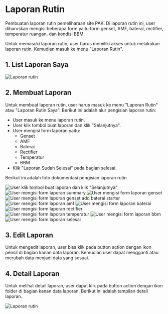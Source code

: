 # Laporan Rutin

Pembuatan laporan rutin pemeliharaan site PAK. Di laporan rutin ini, user diharuskan mengisi beberapa form yaitu form genset, AMF, baterai, rectifier, temperatur ruangan, dan kondisi BBM.

Untuk memasuki laporan rutin, user harus memiliki akses untuk melakukan laporan rutin. Kemudian masuk ke menu "Laporan Rutin".

## 1. List Laporan Saya

![Laporan rutin](/docs/laporan.png)

## 2. Membuat Laporan

Untuk membuat laporan rutin, user harus masuk ke menu "Laporan Rutin" atau "Laporan Rutin Saya". Berikut ini adalah alur pengisian laporan rutin:

-   User masuk ke menu laporan rutin.
-   User klik tombol buat laporan dan klik "Selanjutnya".
-   User mengisi form laporan yaitu:
    -   Genset
    -   AMF
    -   Baterai
    -   Rectifier
    -   Temperatur
    -   BBM
-   Klik "Laporan Sudah Selesai" pada bagian selesai.

Berikut ini adalah foto dokumentasi pengisian laporan rutin.

![User klik tombol buat laporan dan klik "Selanjutnya"](/docs/laporancreate.png)
![User mengisi form laporan summary](/docs/laporaneditsummary.png)
![User mengisi form laporan genset](/docs/laporaneditgenset.png)
![User mengisi form laporan genset add baterai starter](/docs/laporaneditgensetbateraistarter.png)
![User mengisi form laporan amf](/docs/laporaneditamf.png)
![User mengisi form laporan baterai](/docs/laporaneditbaterai.png)
![User mengisi form laporan rectifier](/docs/laporaneditrectifier.png)
![User mengisi form laporan temperatur](/docs/laporanedittemperatur.png)
![User mengisi form laporan bbm](/docs/laporaneditbbm.png)
![User mengisi form laporan selesai](/docs/laporaneditselesai.png)

## 3. Edit Laporan

Untuk mengedit laporan, user bisa klik pada button action dengan ikon pensil di bagian kanan data laporan. Kemudian user dapat mengganti atau merubah data menjadi data yang sesuai.

## 4. Detail Laporan

Untuk melihat detail laporan, user dapat klik pada button action dengan ikon folder di bagian kanan data laporan. Berikut ini adalah tampilan detail laporan.

![Laporan rutin](/docs/laporanshow.png)
